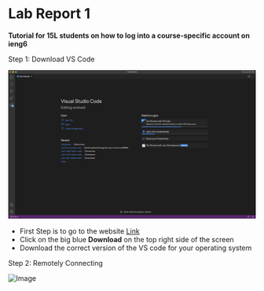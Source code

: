 # Lab Report 1

**Tutorial for 15L students on how to log into a course-specific account on ieng6**

Step 1: Download VS Code

![Image](VS.png)

* First Step is to go to the website [Link](https://code.visualstudio.com)
* Click on the big blue **Download** on the top right side of the screen
* Download the correct version of the VS code for your operating system


Step 2: Remotely Connecting

![Image]()
